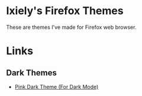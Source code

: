 # Ixiely's Firefox Themes
These are themes I've made for Firefox web browser.

# Links

## Dark Themes
- [Pink Dark Theme (For Dark Mode)](https://addons.mozilla.org/en-US/firefox/addon/pink-dark-theme-for-dark-mode/)
